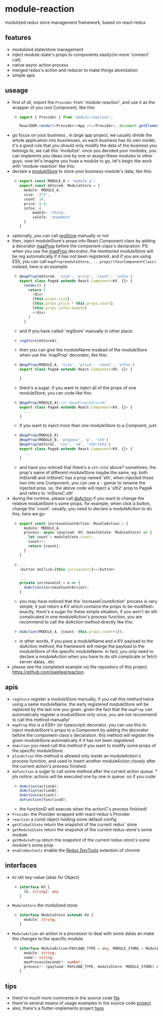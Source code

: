 # module-reaction
modulized redux store management framework, based on react-redux

## features
  - modulized state/store management
  - inject module-state's props to components easily(no more 'connect' call)
  - native async action process
  - merged redux's action and reducer to make things atomization
  - simple apis

## useage
  - first of all, import the ```Provider``` from 'module-reaction', and use it as the wrapper of you root Component, like this:
    + ```typescript
      import { Provider } from 'module-reaction';

      ReactDOM.render(<Provider><App /></Provider>, document.getElementById('root'));

  - go focus on your business , in large app project, we usually divide the whole application into businesses, so each business has its own model, it's a good rule that you should only modify the data of the business you belongs to, we call this 'modulize'. once you decided your modules, you can implemnts you ideas one by one or assign these modules to other guys. now let's imagine you hvae a module to go, let's begin the work with 'module-reaction' like this:
  - declare a [moduleStore](###ModuleStore) to store your business-module's data, like this:
    + ```typescript
      export const MODULE_A = 'module_a';
      export const mStoreA: ModuleStore = {
        module: MODULE_A,
        size: '2*2',
        count: 10,
        price: 9.9,
        infos: {
            madeIn: 'China',
            saleTo: 'anywhere'
        }
      }
  - optionally, you can call [regStore](##apis) manually or not
  - then, inject moduleStore's props into React.Component class by adding a decorator [mapProp](#apis) before the component-class's declaration. PS: when you use the [mapProp](#apis) decorator, the mentioned moduleStore will be reg automatically if it has not been registered.
  and if you are using ES5, you can call ```mapProp(moduleStore, ...props)(YourComponentClass)``` instead, here is an example:
    + ```typescript
      @mapProp(mStoreA, 'size', 'price', 'count', 'infos')
      export class PageA extends React.Component<KV, {}> {
        render() {
          return (
            <div>
            {this.props.size},
            {this.props.price * this.props.count},
            {this.props.infos.madeIn}
            </div>
          )
        }
    + and if you have called 'regStore' manually in other place:
    + ```typescript
      regStore(mStoreA);
    + then you can give the moduleName insdead of the moduleStore when use the 'mapProp' decorator, like this:
    + ```typescript
      @mapProp(MODULE_A, 'size', 'price', 'count', 'infos')
      export class PageA extends React.Component<KV, {}> {
        ...
      }
    + there's a sugar, if you want to inject all of the props of one moduleStore, you can code like this:
    + ```typescript
      @mapProp(MODULE_A)//or @mapProp(mStoreA)
      export class PageA extends React.Component<KV, {}> {
        ...
      }
    + if you want to inject more than one moduleStore to a Compoent, just:
    + ```typescript
      @mapProp(MODULE_A)
      @mapProp(MODULE_B, 'propxxx', 'p', 'sth')
      @mapProp(mStoreC, 'sss', 'sd', 'sth:sth2')
      export class PageA extends React.Component<KV, {}> {
        ...
      }
    + and have you noticed that there's a ```sth:sth2``` above? sometimes, the prop's name of different moduleStore maybe the same, eg: both mStoreB and mStoreC has a prop named 'sth', when injected those two into one Component, you can use a ```:``` gamar to rename the injected prop. so, the above code will inject a 'sth2' prop to PageA and refers to 'mStoreC.sth'
  - during the runtime, please call [doAction](#apis) if you want to change the relative moduleStore's some props. for example, when click a button, change the 'count'. usually, you need to declare a moduleAction to do this, here we go:
    + ```typescript
      export const increaseCountAction: MoudleAction = {
        module: MODULE_A,
        process: async (payload: KV, moduleState: ModuleStore) => {
          let count = moduleState.count;
          count++;
          return {count};
        }
      }
    + ```typescript
      ...
      <button onClick={this.increaseCnt}></button>
      ...
      ...
      private increaseCnt = e => {
        doAction(increaseCountAction);
      }
    + you may have noticed that the 'increaseCountAction' process is very simple, it just return a KV which contains the props to be modified~ 
    exactly, there's a sugar for these simple situation, if you won't do sth complicated in one moduleAction's process function, you are recommend to call the doAction method directly like this:
    + ```typescript
      doAction(MODULE_A, {count: this.props.count+1});
    + in other words, if you pass a moduleName and a KV payload to the doAction method, the framework will merge the payload to the moduleStore of the specific moduleName. in fact, you only need to declare a moduleAction when you have to do sth complicate or fetch server datas, .etc
  - please see the completed example via the repository of this project https://github.com/swellee/reaction

## apis
  - ```regStore``` register a moduleStore manually, if you call this method twice using a same moduleName, the early registered
  moduleStore will be replaced by the last one you given.
  given the fact that the ```mapProp``` can automatically register a moduleStore only once, you are not recommend to call this method manually!
  - ```mapProp``` this is a ES6+ (or typescript) decorator, you can use this to inject moduleStore's props to a Component by adding the decorator before the component-class's declaration. this method will register the given moduleStore automatically if it has not been registered.
  - ```doAction``` you need call this method if you want to modify some props of the specific moduleStore.
  - ```plusAction``` this method is allowed only inside an moduleAction's process function, and used to insert another moduleAction closely after the current action's process finished.
  - ```doFunction``` a sugar to call some method after the current action queue. \* pls notice: actions will be executed one by one in queue. so if you code: 
    + ```typescript
      doAction(actionA);
      doAction(actionB);
      doAction(actionC);
      doFunction(functionD);
    + the functionD will execute when the actionC's process finished!
  - ```Provider``` the Provider wrapped with react-redux's Provider
  - ```reaction``` a const object holding some default config
  - ```getGlobalState``` return the snapshot of the current redux' store
  - ```getModuleState``` return the snapshot of the current redux-store's some module
  - ```getModuleProp``` return the snapshot of the current redux-store's some module's some prop
  - ```enableDevtools``` enable the [Redux DevTools](https://chrome.google.com/webstore/detail/redux-devtools/lmhkpmbekcpmknklioeibfkpmmfibljd) extention of chrome

## interfaces
  - ```KV``` sth key-value (alias for Object)
    + ```typescript
      interface KV {
        [k: string]: any
      }
  - ```ModuleStore``` the modulized store:
    + ```typescript
      interface ModuleStore extends KV {
        module: string;
      }
  - ```ModuleAction``` an action is a processor to deal with some datas an make the changes to the specific module.
    + ```typescript
      interface ModuleAction<PAYLOAD_TYPE = any, MODULE_STORE = ModuleStore, PROCEED_RESULT = KV> {
        module: string;
        name?: string;
        maxProcessSeconds?: number;
        process?: (payload: PAYLOAD_TYPE, moduleStore: MODULE_STORE) => Promise<PROCEED_RESULT>;
      }
## tips
  - there're much more comments in the source code [file](https://github.com/swellee/reaction/blob/master/src/reaction.tsx)
  - there're several means of usage examples in the source code [project](https://github.com/swellee/reaction)
  - also, there's a flutter-implements project [here](https://github.com/swellee/flutter_reaction)
  